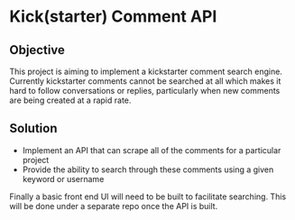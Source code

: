 # Kick(starter) Comment API

## Objective

This project is aiming to implement a kickstarter comment search engine. Currently kickstarter comments cannot be searched at all which makes it hard to follow conversations or replies, particularly when new comments are being created at a rapid rate.

## Solution

* Implement an API that can scrape all of the comments for a particular project
* Provide the ability to search through these comments using a given keyword or username

Finally a basic front end UI will need to be built to facilitate searching. This will be done under a separate repo once the API is built.

